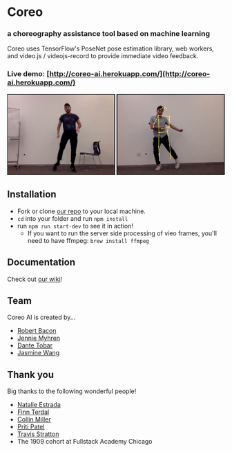 # Coreo

### a choreography assistance tool based on machine learning

Coreo uses TensorFlow's PoseNet pose estimation library, web workers, and video.js / videojs-record to provide immediate video feedback.

### Live demo: [http://coreo-ai.herokuapp.com/](http://coreo-ai.herokuapp.com/)

![example screencap](coreo-example.png)

## Installation

- Fork or clone [our repo](https://github.com/brain-dance/brain-dancer) to your local machine.
- `cd` into your folder and run `npm install`
- run `npm run start-dev` to see it in action!
  - If you want to run the server side processing of vieo frames, you'll need to have ffmpeg: `brew install ffmpeg`

## Documentation

Check out [our wiki](https://github.com/brain-dance/brain-dancer/wiki)!

## Team

Coreo AI is created by...

- [Robert Bacon](https://github.com/rb982)
- [Jennie Myhren](https://github.com/jennie-myhren)
- [Dante Tobar](https://github.com/tuna-melt)
- [Jasmine Wang](https://github.com/jsmney)

## Thank you

Big thanks to the following wonderful people!

- [Natalie Estrada](https://github.com/nmestrada)
- [Finn Terdal](https://github.com/fterdal)
- [Collin Miller](https://github.com/collin)
- [Priti Patel](https://github.com/pdpatel2)
- [Travis Stratton](https://github.com/tstrat)
- The 1909 cohort at Fullstack Academy Chicago
